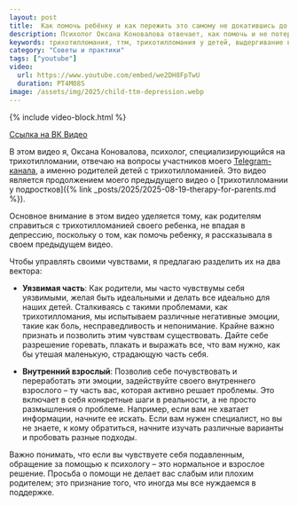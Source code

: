 ```yaml
---
layout: post
title:  Как помочь ребёнку и как пережить это самому не докатившись до депрессии?
description: Психолог Оксана Коновалова отвечает, как помочь и не потерять себя, когда у ребенка трихотилломания
keywords: трихотилломания, ттм, трихотилломания у детей, выдергивание волос, детский психолог, психотерапия, роль родителей, семейная терапия, Оксана Коновалова
category: "Советы и практики"
tags: ["youtube"]
video:
  url: https://www.youtube.com/embed/we2DH8FpTwU
  duration: PT4M08S
image: /assets/img/2025/child-ttm-depression.webp
---
```


{% include video-block.html %}

<a href="https://vkvideo.ru/video-211245681_456239076" rel="nofollow">Ссылка на ВК Видео</a>

В этом видео я, Оксана Коновалова, психолог, специализирующийся на трихотилломании, отвечаю на вопросы участников моего <a href="https://t.me/ttm_help_ru" rel="nofollow">Telegram-канала</a>, а именно родителей детей с трихотилломанией. 
Это видео является продолжением моего предыдущего видео о [трихотилломании у подростков]({% link _posts/2025/2025-08-19-therapy-for-parents.md %}).

Основное внимание в этом видео уделяется тому, как родителям справиться с трихотилломанией своего ребенка, 
не впадая в депрессию, поскольку о том, как помочь ребенку, я рассказывала в своем предыдущем видео.

Чтобы управлять своими чувствами, я предлагаю разделить их на два вектора:

- **Уязвимая часть**: Как родители, мы часто чувствумы себя уязвимыми, желая быть идеальными и делать все идеально для наших детей. Сталкиваясь с такими проблемами, как трихотилломания, мы испытываем различные негативные эмоции, такие как боль, несправедливость и непонимание. Крайне важно признать и позволить этим чувствам существовать. Дайте себе разрешение горевать, плакать и выражать все, что вам нужно, как бы утешая маленькую, страдающую часть себя.

- **Внутренний взрослый**: Позволив себе почувствовать и переработать эти эмоции, задействуйте своего внутреннего взрослого – ту часть вас, которая активно решает проблемы. Это включает в себя конкретные шаги в реальности, а не просто размышления о проблеме. Например, если вам не хватает информации, начните ее искать. Если вам нужен специалист, но вы не знаете, к кому обратиться, начните изучать различные варианты и пробовать разные подходы.

Важно понимать, что если вы чувствуете себя подавленным, обращение за помощью к психологу – это нормальное и взрослое решение. 
Просьба о помощи не делает вас слабым или плохим родителем; это признание того, что иногда мы все нуждаемся в поддержке.